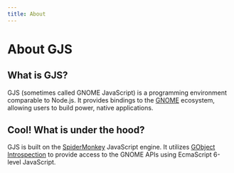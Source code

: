 ```yaml
---
title: About
---
```


# About GJS

## What is GJS?

GJS (sometimes called GNOME JavaScript) is a programming environment comparable to Node.js. It provides bindings to the [GNOME](https://gnome.org) ecosystem, allowing users to build power, native applications.

## Cool! What is under the hood?

GJS is built on the [SpiderMonkey](https://developer.mozilla.org/en-US/docs/Mozilla/Projects/SpiderMonkey) JavaScript engine. It utilizes [GObject Introspection]() to provide access to the GNOME APIs using EcmaScript 6-level JavaScript.